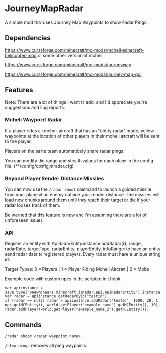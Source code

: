 # JourneyMapRadar
A simple mod that uses Journey Map Waypoints to show Radar Pings.
## Dependencies
https://www.curseforge.com/minecraft/mc-mods/mcheli-minecraft-helicopter-mod or some other version of mcheli

https://www.curseforge.com/minecraft/mc-mods/journeymap

https://www.curseforge.com/minecraft/mc-mods/journey-map-qol
## Features
Note: There are a lot of things I want to add, and I'd appreciate you're suggestions and bug reports. 
### Mcheli Waypoint Radar
If a player rides an mcheli aircraft that has an "entity radar" mode, yellow waypoints at the location of other players in their mcheli aircraft will be sent to the player. 

Players on the same team automatically share radar pings.

You can modify the range and stealth values for each plane in the config file. (**/config/configjmradar.cfg)
### Beyond Player Render Distance Missiles
You can now use the `/radar shoot` command to launch a guided missile from your plane at an enemy outside your render distance. The missiles will load new chunks around them until they reach their target or die if your radar looses track of them.

Be warned that this feature is new and I'm assuming there are a lot of unforeseen issues. 
### API 
Register an entity with ApiRadarEntity.instance.addRadar(id, range, radarRate, targetType, radarEntity, playerEntity, infoRange) to have an entity send radar data to registered players. Every radar must have a unique string id. 

Target Types: 0 = Players | 1 = Player Riding Mcheli Aircraft | 2 = Mobs

Example code with custom npcs in the scripted init hook:
```
var apiinstance = Java.type("onewhohears.minecraft.jmradar.api.ApiRadarEntity").instance;
var radar = apiinstance.getRadarById("testid");
if (radar == null) radar = apiinstance.addRadar("testid", 1000, 20, 1, npc.getMCEntity(), world.getPlayer("example_name").getMCEntity(), 10);
radar.addPlayer(world.getPlayer("example_name_2").getMCEntity());
```
## Commands
`/radar shoot <radar waypoint name>`

`/clearpings` removes all ping waypoints.
